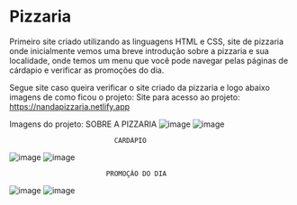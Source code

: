 # Pizzaria

Primeiro site criado utilizando as linguagens HTML e CSS, site de pizzaria onde inicialmente vemos uma breve introdução sobre a pizzaria e sua localidade, onde temos um menu que você pode navegar pelas páginas de cárdapio e verificar as promoções do dia.

Segue site caso queira verificar o site criado da pizzaria e logo abaixo imagens de como ficou o projeto:
Site para acesso ao projeto: https://nandapizzaria.netlify.app

Imagens do projeto:
                          SOBRE A PIZZARIA
![image](https://user-images.githubusercontent.com/121901080/213079587-526539a8-a340-474a-bc49-2f57ae536809.png)
![image](https://user-images.githubusercontent.com/121901080/213079667-b1ea88dc-d767-49ef-ac2a-ae597e260fc8.png)

                              CARDÁPIO
![image](https://user-images.githubusercontent.com/121901080/213079724-349fe807-92ca-4cc6-b08a-b70f59c93ae5.png)
![image](https://user-images.githubusercontent.com/121901080/213079746-b54389f0-1266-4002-be69-e2d49e1129bb.png)

                            PROMOÇÃO DO DIA
![image](https://user-images.githubusercontent.com/121901080/213079833-a350ee2d-f337-4e53-a2fa-737315141564.png)
![image](https://user-images.githubusercontent.com/121901080/213079890-ad1e4608-20b5-4897-bcf8-3654692adedb.png)
                            


